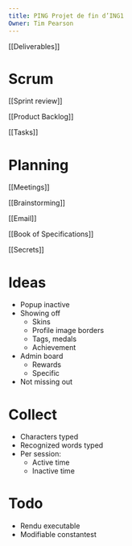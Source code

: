 ```yaml
---
title: PING Projet de fin d’ING1
Owner: Tim Pearson
---
```

  
[[Deliverables]]

# Scrum
[[Sprint review]]

[[Product Backlog]]

[[Tasks]]

# Planning
[[Meetings]]

[[Brainstorming]]

[[Email]]

[[Book of Specifications]]

[[Secrets]]

# Ideas
- Popup inactive
- Showing off
    - Skins
    - Profile image borders
    - Tags, medals
    - Achievement
- Admin board
    - Rewards
    - Specific
- Not missing out
# Collect
- Characters typed
- Recognized words typed
- Per session:
    - Active time
    - Inactive time
  
# Todo
- Rendu executable
- Modifiable constantest